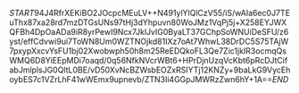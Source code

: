 $START$94J4RfrXEKiBO2JOcpcMEuLV++N491ylYlQlCzV55/iS/wAIa6ec0J7TEuThx87xa28rd7mzDTGsUNs97tHj3dYhpuvn80WoJMz1VqPj5j+X258EYJWXQFBh4DpOaADa9iR8yrPewI9Ncx7JklJvIG0ByaLT37GChpSoWNUiDeSFU/z6yst/effCdvwi9ui7ToWN8Um0WZTNOjkd81IXz7oAt7WhwL38DrDC5S75TAjW7pxypXxcvYsFU1bj02Xwobwph50h8m25ReEDQkoFL3Qe7Zic1jkIR3ocmqQsWMQ6D8YiEEpMDi7oaqd/0q56NfkNVcrWBt6+HPrDjnUzqVcKbt6pRcDJtCifabJmlplsJG0QltL0BE/vD50XvNcBZWsbEOZxRSIYTj12KNZy+9baLkG9VycEhoybES7c1VZrLhF41wWEmx9upnevb/ZTN3Ii4GGpJMWRzZwn6hY+1A==$END$